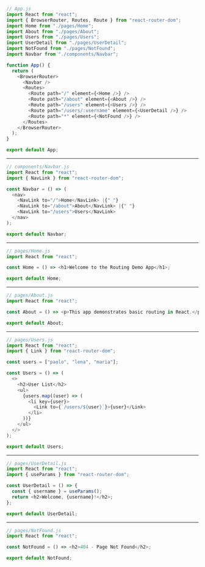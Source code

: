 ﻿```js
// App.js
import React from "react";
import { BrowserRouter, Routes, Route } from "react-router-dom";
import Home from "./pages/Home";
import About from "./pages/About";
import Users from "./pages/Users";
import UserDetail from "./pages/UserDetail";
import NotFound from "./pages/NotFound";
import Navbar from "./components/Navbar";

function App() {
  return (
    <BrowserRouter>
      <Navbar />
      <Routes>
        <Route path="/" element={<Home />} />
        <Route path="/about" element={<About />} />
        <Route path="/users" element={<Users />} />
        <Route path="/users/:username" element={<UserDetail />} />
        <Route path="*" element={<NotFound />} />
      </Routes>
    </BrowserRouter>
  );
}

export default App;

```

---



```js
// components/Navbar.js
import React from "react";
import { NavLink } from "react-router-dom";

const Navbar = () => (
  <nav>
    <NavLink to="/">Home</NavLink> |{" "}
    <NavLink to="/about">About</NavLink> |{" "}
    <NavLink to="/users">Users</NavLink>
  </nav>
);

export default Navbar;
```

---

```js
// pages/Home.js
import React from "react";

const Home = () => <h1>Welcome to the Routing Demo App</h1>;

export default Home;
```

---

```js
// pages/About.js
import React from "react";

const About = () => <p>This app demonstrates basic routing in React.</p>;

export default About;
```

---


```js
// pages/Users.js
import React from "react";
import { Link } from "react-router-dom";

const users = ["paolo", "lena", "maria"];

const Users = () => (
  <>
    <h2>User List</h2>
    <ul>
      {users.map((user) => (
        <li key={user}>
          <Link to={`/users/${user}`}>{user}</Link>
        </li>
      ))}
    </ul>
  </>
);

export default Users;
```

---


```js
// pages/UserDetail.js
import React from "react";
import { useParams } from "react-router-dom";

const UserDetail = () => {
  const { username } = useParams();
  return <h2>Welcome, {username}!</h2>;
};

export default UserDetail;

```

---

```js
// pages/NotFound.js
import React from "react";

const NotFound = () => <h2>404 - Page Not Found</h2>;

export default NotFound;

```